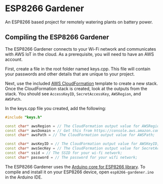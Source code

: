 # ESP8266 Gardener
An ESP8266 based project for remotely watering plants on battery power.

## Compiling the ESP8266 Gardener
The ESP8266 Gardener connects to your Wi-Fi network and communicates with AWS IoT in the cloud. As a prerequisite, you will need to have an AWS account.

First, create a file in the root folder named keys.cpp. This file will contain your passwords and other details that are unique to your project.

Next, use the included [AWS CloudFormation](esp8266-gardener.cform) template to create a new stack.
Once the CloudFormation stack is created, look at the outputs from the stack. You should see `AccessKeyID`, `SecretAccessKey`, `AWSRegion`, and `AWSPath`.

In the keys.cpp file you created, add the following:
```cpp
#include "keys.h"

const char* awsRegion = // The CloudFormation output value for AWSRegion;
const char* awsDomain = // Get this from https://console.aws.amazon.com/iot/home, Manage, Thing, Interact, Rest API Endpoint. or from https://docs.aws.amazon.com/iot/latest/developerguide/thing-shadow-rest-api.html;
const char* awsPath = // The CloudFormation output value for AWSPath;

const char* awsKeyID = // The CloudFormation output value for AWSKeyID;
const char* awsSecKey = // The CloudFormation output value for SecretAccessKey;
const char* ssid = // The SSID for your wi-fi network;
const char* password = // The password for your wifi network;
```

The ESP8266 Gardener uses the [Arduino core for ESP8266 library](https://github.com/esp8266/Arduino). To compile and install it on your ESP8266 device, open `esp8266-gardener.ino` in the Arduino IDE.
